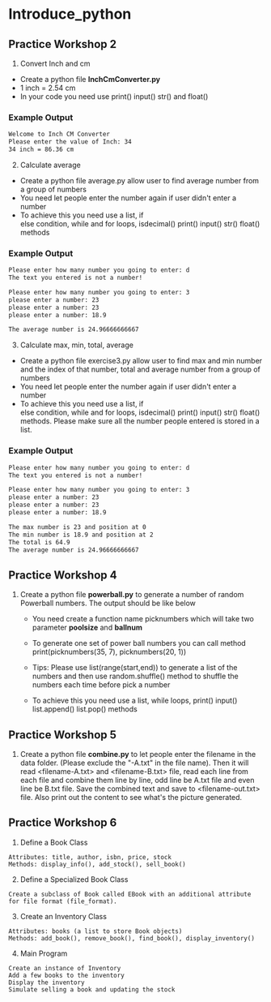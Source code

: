 # Introduce_python

## Practice Workshop 2
1.  Convert Inch and cm

* Create a python file **InchCmConverter.py**
* 1 inch = 2.54 cm
* In your code you need use print() input() str() and float()

### Example Output
```bash
Welcome to Inch CM Converter
Please enter the value of Inch: 34
34 inch = 86.36 cm
```

2.  Calculate average
* Create a python file average.py allow user to find average number from a group of numbers
* You need let people enter the number again if user didn't enter a number
* To achieve this you need use a list, if else condition, while and for loops, isdecimal() print() input() str() float() methods

### Example Output
```bash
Please enter how many number you going to enter: d
The text you entered is not a number!

Please enter how many number you going to enter: 3
please enter a number: 23
please enter a number: 23
please enter a number: 18.9

The average number is 24.96666666667
```

3.  Calculate max, min, total, average
* Create a python file exercise3.py allow user to find max and min number and the index of that number, total and average number from a group of numbers
* You need let people enter the number again if user didn't enter a number
* To achieve this you need use a list, if else condition, while and for loops, isdecimal() print() input() str() float() methods. Please make sure all the number people entered is stored in a list.

### Example Output
```bash
Please enter how many number you going to enter: d
The text you entered is not a number!

Please enter how many number you going to enter: 3
please enter a number: 23
please enter a number: 23
please enter a number: 18.9

The max number is 23 and position at 0
The min number is 18.9 and position at 2
The total is 64.9
The average number is 24.96666666667
```

## Practice Workshop 4
1. Create a python file **powerball.py** to generate a number of random Powerball numbers. The output should be like below

   - You need create a function name picknumbers which will take two parameter **poolsize** and **ballnum**

   - To generate one set of power ball numbers you can call method print(picknumbers(35, 7), picknumbers(20, 1))

   - Tips: Please use list(range(start,end)) to generate a list of the numbers and then use random.shuffle() method to shuffle the numbers each time before pick a number

   - To achieve this you need use a list, while loops, print() input() list.append() list.pop() methods


## Practice Workshop 5
1. Create a python file **combine.py** to let people enter the filename in the data folder. (Please exclude the "-A.txt" in the file name). Then it will read <filename-A.txt> and <filename-B.txt> file, read each line from each file and combine them line by line, odd line be A.txt file and even line be B.txt file. Save the combined text and save to <filename-out.txt> file. Also print out the content to see what's the picture generated.

## Practice Workshop 6
1. Define a Book Class

```
Attributes: title, author, isbn, price, stock
Methods: display_info(), add_stock(), sell_book()
```

2. Define a Specialized Book Class
```
Create a subclass of Book called EBook with an additional attribute for file format (file_format).
```

3. Create an Inventory Class
```
Attributes: books (a list to store Book objects)
Methods: add_book(), remove_book(), find_book(), display_inventory()
```

4. Main Program
```
Create an instance of Inventory
Add a few books to the inventory
Display the inventory
Simulate selling a book and updating the stock
```